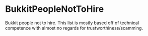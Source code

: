 BukkitPeopleNotToHire
=====================

Bukkit people not to hire. This list is mostly based off of technical competence with almost no regards for trustworthiness/scamming. 
